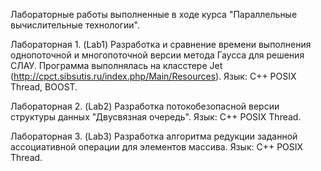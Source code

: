 Лабораторные работы выполненные в ходе курса "Параллельные вычислительные технологии". 

Лабораторная 1. (Lab1)
Разработка и сравнение времени выполнения однопоточной и многопоточной версии метода Гаусса для решения СЛАУ. Программа выполнялась на класстере Jet (http://cpct.sibsutis.ru/index.php/Main/Resources).
Язык: С++ POSIX Thread, BOOST. 


Лабораторная 2. (Lab2)
Разработка потокобезопасной версии структуры данных "Двусвязная очередь".
Язык: С++ POSIX Thread. 

Лабораторная 3. (Lab3)
Разработка алгоритма редукции заданной ассоциативной операции для элементов массива.
Язык: C++ POSIX Thread.
